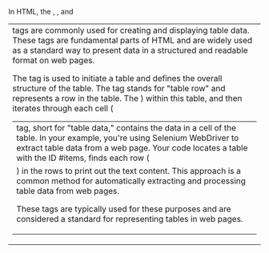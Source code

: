 In HTML, 
the <table>, <tr>, and <td> tags are commonly used for creating and displaying table data. 
These tags are fundamental parts of HTML 
and are widely used as a standard way to present data in a structured and readable format on web pages.

The <table> tag is used to initiate a table and defines the overall structure of the table.
The <tr> tag stands for "table row" and represents a row in the table.
The <td> tag, short for "table data," contains the data in a cell of the table.
In your example, 
you're using Selenium WebDriver to extract table data from a web page. 
Your code locates a table with the ID #items, 
finds each row (<tr>) within this table, 
and then iterates through each cell (<td>) in the rows to print out the text content. 
This approach is a common method for automatically extracting and processing table data from web pages.

These tags are typically used for these purposes and are considered a standard for representing tables in web pages.